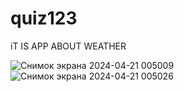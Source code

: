 # quiz123

iT IS APP ABOUT WEATHER


![Снимок экрана 2024-04-21 005009](https://github.com/JuzyKim/flutter_quiz1/assets/144226513/0d927200-bc65-40ef-9a5c-ac7f61a68759)
![Снимок экрана 2024-04-21 005026](https://github.com/JuzyKim/flutter_quiz1/assets/144226513/fbc168ad-3d08-440e-a278-8dc827dfaf97)
